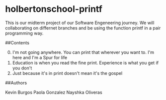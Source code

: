 # holbertonschool-printf
This is our midterm project of our Software Engeneering journey. We will collaborating on differnet branches and be using the function printf in a pair programming way.

##Contents

0. I'm not going anywhere. You can print that wherever you want to. I'm here and I'm a Spur for life
1. Education is when you read the fine print. Experience is what you get if you don't
2. Just because it's in print doesn't mean it's the gospel

##Authors

Kevin Burgos
Paola Gonzalez
Nayshka Oliveras
